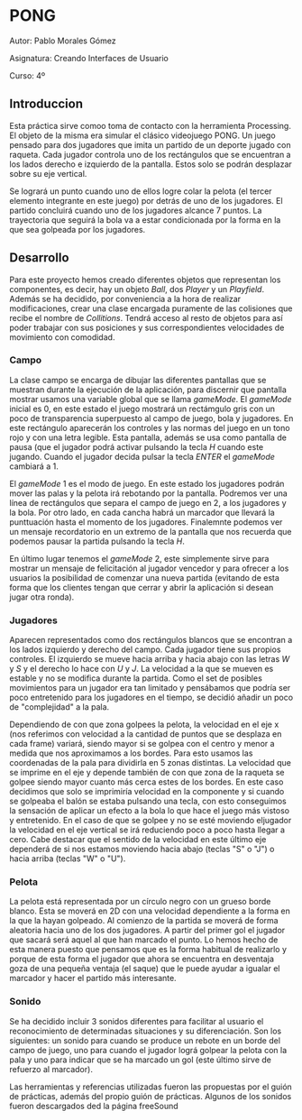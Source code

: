# PONG

Autor: Pablo Morales Gómez

Asignatura: Creando Interfaces de Usuario

Curso: 4º



## Introduccion

Esta práctica sirve comoo toma de contacto con la herramienta Processing. El objeto de la misma era simular el clásico videojuego PONG. Un juego pensado para dos jugadores que imita un partido de un deporte jugado con raqueta. Cada jugador controla uno de los rectángulos que se encuentran a los lados derecho e izquierdo de la pantalla. Estos solo se podrán desplazar sobre su eje vertical. 

Se logrará un punto cuando uno de ellos logre colar la pelota (el tercer elemento integrante en este juego) por detrás de uno de los jugadores. El partido concluirá cuando uno de los jugadores alcance 7 puntos. La trayectoria que seguirá la bola va a estar condicionada por la forma en la que sea golpeada por los jugadores.



## Desarrollo

Para este proyecto hemos creado diferentes objetos que representan los componentes, es decir, hay un objeto *Ball*, dos *Player* y un *Playfield*. Además se ha decidido, por conveniencia a la hora de realizar modificaciones, crear una clase encargada puramente de las colisiones que recibe el nombre de *Collitions*. Tendrá acceso al resto de objetos para así poder trabajar con sus posiciones y sus correspondientes velocidades de movimiento con comodidad.


### Campo

La clase campo se encarga de dibujar las diferentes pantallas que se muestran durante la ejecución de la aplicación, para discernir que pantalla mostrar usamos una variable global que se llama *gameMode*. El *gameMode* inicial es 0, en este estado el juego mostrará un rectámgulo gris con un poco de transparencia superpuesto al campo de juego, bola y jugadores. En este rectángulo aparecerán los controles y las normas del juego en un tono rojo y con una letra legible. Esta pantalla, además se usa como pantalla de pausa (que el jugador podrá activar pulsando la tecla *H* cuando este jugando. Cuando el jugador decida pulsar la tecla *ENTER* el *gameMode* cambiará a 1.

El *gameMode* 1 es el modo de juego. En este estado los jugadores podrán mover las palas y la pelota irá rebotando por la pantalla. Podremos ver una línea de rectángulos que separa el campo de juego en 2, a los jugadores y la bola. Por otro lado, en cada cancha habrá un marcador que llevará la punttuación hasta el momento de los jugadores. Finalemnte podemos ver un mensaje recordatorio en un extremo de la pantalla que nos recuerda que podemos pausar la partida pulsando la tecla *H*.

En último lugar tenemos el *gameMode* 2, este simplemente sirve para mostrar un mensaje de felicitación al jugador vencedor y para ofrecer a los usuarios la posibilidad de comenzar una nueva partida (evitando de esta forma que los clientes tengan que cerrar y abrir la aplicación si desean jugar otra ronda).


### Jugadores

Aparecen representados como dos rectángulos blancos que se encontran a los lados izquierdo y derecho del campo. Cada jugador tiene sus propios controles. El izquierdo se mueve hacia arriba y hacia abajo con las letras *W* y *S* y el derecho lo hace con *U* y *J*. La velocidad a la que se mueven es estable y no se modifica durante la partida.  Como el set de posibles movimientos para un jugador era tan limitado y pensábamos que podría ser poco entretenido para los jugadores en el tiempo, se decidió añadir un poco de "complejidad" a la pala.

Dependiendo de con que zona golpees la pelota, la velocidad en el eje x (nos referimos con velocidad a la cantidad de puntos que se desplaza en cada frame) variará, siendo mayor si se golpea con el centro y menor a medida que nos aproximamos a los bordes. Para esto usamos las coordenadas de la pala para dividirla  en 5 zonas distintas. La velocidad que se imprime en el eje y depende también de con que zona de la raqueta se golpee siendo mayor cuanto más cerca estes de los bordes. En este caso decidimos que solo se imprimiría velocidad en la componente y si cuando se golpeaba el balón se estaba pulsando una tecla, con esto conseguimos la sensación de aplicar un efecto a la bola lo que hace el juego más vistoso y entretenido. En el caso de que se golpee y no se esté moviendo eljugador la velocidad en el eje vertical se irá reduciendo poco a poco hasta llegar a cero. Cabe destacar que el sentido de la velocidad en este último eje dependerá de si nos estamos moviendo hacia abajo (teclas "S" o "J") o hacia arriba (teclas "W" o "U").


### Pelota

La pelota está representada por un círculo negro con un grueso borde blanco. Esta se moverá en 2D con una velocidad dependiente a la forma en la que la hayan golpeado. Al comienzo de la partida se moverá de forma aleatoria hacia uno de los dos jugadores. A partir del primer gol el jugador que sacará será aquel al que han marcado el punto. Lo hemos hecho de esta manera puesto que pensamos que es la forma habitual de realizarlo y porque de esta forma el jugador que ahora se encuentra en desventaja goza de una pequeña ventaja (el saque) que le puede ayudar a igualar el marcador y hacer el partido más interesante.


### Sonido 

Se ha decidido incluir 3 sonidos diferentes para facilitar al usuario el reconocimiento de determinadas situaciones y su diferenciación. Son los siguientes: un sonido para cuando se produce un rebote en un borde del campo de juego, uno para cuando el jugador lográ golpear la pelota con la pala y uno para indicar que se ha marcado un gol (este último sirve de refuerzo al marcador).




Las herramientas y referencias utilizadas fueron las propuestas por el guión de prácticas, además del propio guión de prácticas. Algunos de los sonidos fueron descargados ded la página freeSound
